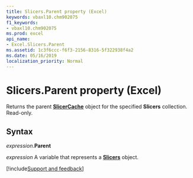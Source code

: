 ```yaml
---
title: Slicers.Parent property (Excel)
keywords: vbaxl10.chm902075
f1_keywords:
- vbaxl10.chm902075
ms.prod: excel
api_name:
- Excel.Slicers.Parent
ms.assetid: 1c3f6ccc-f6f3-2156-8316-5f322938f4a2
ms.date: 05/16/2019
localization_priority: Normal
---
```



# Slicers.Parent property (Excel)

Returns the parent **[SlicerCache](Excel.SlicerCache.md)** object for the specified **Slicers** collection. Read-only.


## Syntax

_expression_.**Parent**

_expression_ A variable that represents a **[Slicers](Excel.Slicers.md)** object.




[!include[Support and feedback](~/includes/feedback-boilerplate.md)]